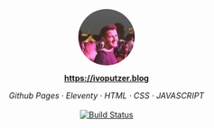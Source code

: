 <p align="center">
	<img src="_static/whoami/0.jpg" alt="Ivo von Putzer Reibegg Avatar" width="100" align="center" class="avatar" style="border-radius: 50%">
</p>

<p align="center">
  <a href="https://ivoputzer.blog">
    <strong>https://ivoputzer.blog</strong>
  </a>
</p>

<p align="center">
  <em>Github Pages · Eleventy · HTML · CSS · JAVASCRIPT</em>
  <br>
  <br>
  <a href="https://actions-badge.atrox.dev/ivoputzer/ivoputzer.blog/goto?ref=master">
    <img alt="Build Status" src="https://img.shields.io/endpoint.svg?url=https%3A%2F%2Factions-badge.atrox.dev%2Fivoputzer%2Fivoputzer.blog%2Fbadge%3Fref%3Dmaster&style=for-the-badge" />
  </a>
</p>
<!--
## What is used?
- [x] Automatic Github Pages Deployment
- [x] Eleventy
- [x] Templating done with Nunjucks
- [ ] A good handful of SEO meta tags set up
- [ ] Sitemap generated automatically
- [ ] Pull in latest instagram posts on build (works with IFTTT to trigger a build)
- [ ] Use Jimp to create optimised versions of photos
- [ ] Support native dark mode
- [ ] Webmentions (Basic support, needs more work)
- [ ] Getting started
- [ ] Install dependencies

-->
## Getting started

#### Install dependencies
```bash
npm install
```
#### Start the development server
```bash
npm start
```
#### Generating a build
```bash
npm run build
```
